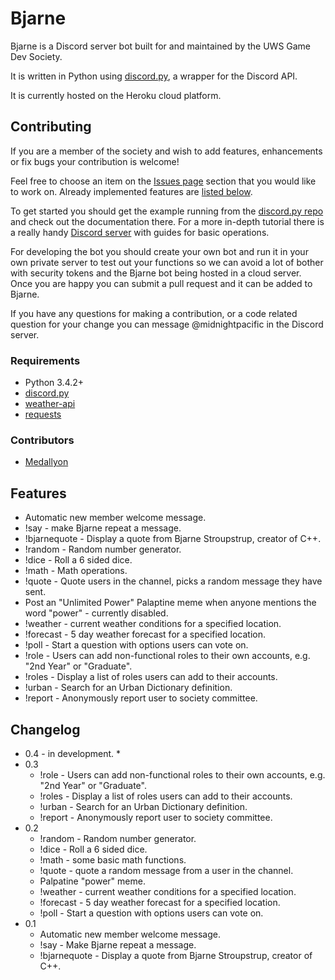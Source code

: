 # Bjarne 

Bjarne is a Discord server bot built for and maintained by the UWS Game Dev Society.

It is written in Python using [discord.py](https://github.com/Rapptz/discord.py), a wrapper for the Discord API.

It is currently hosted on the Heroku cloud platform.

## Contributing
If you are a member of the society and wish to add features, enhancements or fix bugs your contribution is welcome!

Feel free to choose an item on the [Issues page](https://github.com/martygrant/uwsgamedevbot/issues) section that you would like to work on. Already implemented features are [listed below](https://github.com/martygrant/uwsgamedevbot#features).

To get started you should get the example running from the [discord.py repo](https://github.com/Rapptz/discord.py) and check out the documentation there. For a more in-depth tutorial there is a really handy [Discord server](https://discord.gg/GWdhBSp) with guides for basic operations.

For developing the bot you should create your own bot and run it in your own private server to test out your functions so we can avoid a lot of bother with security tokens and the Bjarne bot being hosted in a cloud server. Once you are happy you can submit a pull request and it can be added to Bjarne.

If you have any questions for making a contribution, or a code related question for your change you can message @midnightpacific in the Discord server.

### Requirements
* Python 3.4.2+
* [discord.py](https://github.com/Rapptz/discord.py)
* [weather-api](https://pypi.org/project/weather-api/)
* [requests](https://pypi.org/project/requests/)

### Contributors
* [Medallyon](https://github.com/Medallyon)

## Features
* Automatic new member welcome message.
* !say - make Bjarne repeat a message.    
* !bjarnequote - Display a quote from Bjarne Stroupstrup, creator of C++.
* !random - Random number generator.
* !dice - Roll a 6 sided dice.
* !math - Math operations.
* !quote - Quote users in the channel, picks a random message they have sent.
* Post an "Unlimited Power" Palaptine meme when anyone mentions the word "power" - currently disabled.
* !weather - current weather conditions for a specified location.
* !forecast - 5 day weather forecast for a specified location.
* !poll - Start a question with options users can vote on.
* !role - Users can add non-functional roles to their own accounts, e.g. "2nd Year" or "Graduate".
* !roles - Display a list of roles users can add to their accounts.
* !urban - Search for an Urban Dictionary definition.
* !report - Anonymously report user to society committee.
  
## Changelog
* 0.4 - in development.
  *
* 0.3
  * !role - Users can add non-functional roles to their own accounts, e.g. "2nd Year" or "Graduate".
  * !roles - Display a list of roles users can add to their accounts.
  * !urban - Search for an Urban Dictionary definition.
  * !report - Anonymously report user to society committee.
* 0.2
  * !random - Random number generator.
  * !dice - Roll a 6 sided dice.
  * !math - some basic math functions.
  * !quote - quote a random message from a user in the channel.
  * Palpatine "power" meme.
  * !weather - current weather conditions for a specified location.
  * !forecast - 5 day weather forecast for a specified location.
  * !poll - Start a question with options users can vote on.
* 0.1
  * Automatic new member welcome message.
  * !say - Make Bjarne repeat a message.
  * !bjarnequote - Display a quote from Bjarne Stroupstrup, creator of C++.

